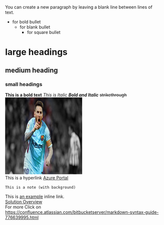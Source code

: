 You can create a new paragraph by leaving a blank line between lines of text.
* for bold bullet
  * for blank bullet
    * for square bullet
# large headings
## medium heading
### small headings
**This is a bold text** _This is Italic_ **_Bold and Italic_** ~~strikethrough~~</br>
<img src="Images/2017-11-08_23-33-12.jpg" width="250" height="250"/>  
This is a hyperlink <a href="https://portal.azure.com">Azure Portal</a> 

````  
This is a note (with background)
````
This is [an example](http://www.example.com/) inline link.</br>
[Solution Overview](solution-overview)</br>
For more Click on https://confluence.atlassian.com/bitbucketserver/markdown-syntax-guide-776639995.html
